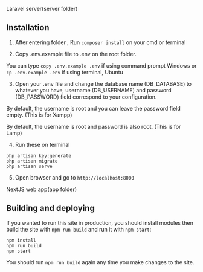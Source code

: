 Laravel server(server folder)
## Installation

1. After entering folder , Run ```composer install``` on your cmd or terminal

2. Copy .env.example file to .env on the root folder.

You can type ``copy .env.example .env`` if using command prompt Windows or ``cp .env.example .env`` if using terminal, Ubuntu

3. Open your .env file and change the database name (DB_DATABASE) to whatever you have, username (DB_USERNAME) and password (DB_PASSWORD) field correspond to your configuration. 

By default, the username is root and you can leave the password field empty. (This is for Xampp) 

By default, the username is root and password is also root. (This is for Lamp)

4. Run these on terminal
```
php artisan key:generate
php artisan migrate
php artisan serve
```
5. Open browser and go to `http://localhost:8000`

NextJS web app(app folder)
## Building and deploying

If you wanted to run this site in production, you should install modules then build the site with `npm run build` and run it with `npm start`:

    npm install
    npm run build
    npm start

You should run `npm run build` again any time you make changes to the site.